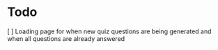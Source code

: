 # Todo

[ ] Loading page for when new quiz questions are being generated and when all questions are already answered
